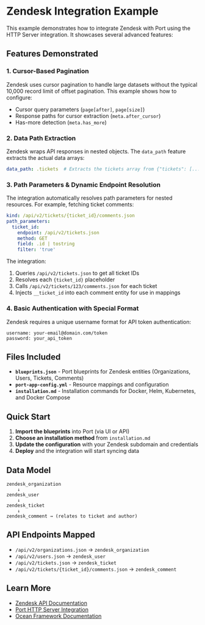 # Zendesk Integration Example

This example demonstrates how to integrate Zendesk with Port using the HTTP Server integration. It showcases several advanced features:

## Features Demonstrated

### 1. **Cursor-Based Pagination**
Zendesk uses cursor pagination to handle large datasets without the typical 10,000 record limit of offset pagination. This example shows how to configure:
- Cursor query parameters (`page[after]`, `page[size]`)
- Response paths for cursor extraction (`meta.after_cursor`)
- Has-more detection (`meta.has_more`)

### 2. **Data Path Extraction**
Zendesk wraps API responses in nested objects. The `data_path` feature extracts the actual data arrays:
```yaml
data_path: .tickets  # Extracts the tickets array from {"tickets": [...], "meta": {...}}
```

### 3. **Path Parameters & Dynamic Endpoint Resolution**
The integration automatically resolves path parameters for nested resources. For example, fetching ticket comments:

```yaml
kind: /api/v2/tickets/{ticket_id}/comments.json
path_parameters:
  ticket_id:
    endpoint: /api/v2/tickets.json
    method: GET
    field: .id | tostring
    filter: 'true'
```

The integration:
1. Queries `/api/v2/tickets.json` to get all ticket IDs
2. Resolves each `{ticket_id}` placeholder
3. Calls `/api/v2/tickets/123/comments.json` for each ticket
4. Injects `__ticket_id` into each comment entity for use in mappings

### 4. **Basic Authentication with Special Format**
Zendesk requires a unique username format for API token authentication:
```
username: your-email@domain.com/token
password: your_api_token
```

## Files Included

- **`blueprints.json`** - Port blueprints for Zendesk entities (Organizations, Users, Tickets, Comments)
- **`port-app-config.yml`** - Resource mappings and configuration
- **`installation.md`** - Installation commands for Docker, Helm, Kubernetes, and Docker Compose

## Quick Start

1. **Import the blueprints** into Port (via UI or API)
2. **Choose an installation method** from `installation.md`
3. **Update the configuration** with your Zendesk subdomain and credentials
4. **Deploy** and the integration will start syncing data

## Data Model

```
zendesk_organization
    ↓
zendesk_user
    ↓
zendesk_ticket
    ↓
zendesk_comment → (relates to ticket and author)
```

## API Endpoints Mapped

- `/api/v2/organizations.json` → `zendesk_organization`
- `/api/v2/users.json` → `zendesk_user`
- `/api/v2/tickets.json` → `zendesk_ticket`
- `/api/v2/tickets/{ticket_id}/comments.json` → `zendesk_comment`

## Learn More

- [Zendesk API Documentation](https://developer.zendesk.com/api-reference/)
- [Port HTTP Server Integration](../../README.md)
- [Ocean Framework Documentation](https://ocean.getport.io/)

